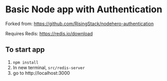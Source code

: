 
Basic Node app with Authentication
=

Forked from:
https://github.com/RisingStack/nodehero-authentication

Requires Redis:
https://redis.io/download

To start app
-
1. `npm install`
2. In new terminal, `src/redis-server`
3. go to http://localhost:3000
